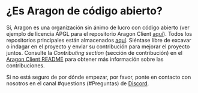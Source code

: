# ¿Es Aragon de código abierto?

Sí, Aragon es una organización sin ánimo de lucro con código abierto (ver ejemplo de licencia APGL para el repositorio Aragon Client [aquí](https://github.com/aragon/client/blob/develop/LICENSE)). Todos los repositorios principales están almacenados [aquí](https://github.com/aragon). Siéntase libre de excavar o indagar en el proyecto y enviar su contribución para mejorar el proyecto juntos. Consulte la _Contributing section_ (sección de contribución) en el [Aragon Client README](https://github.com/aragon/client#readme) para obtener más información sobre las contribuciones.&#x20;

Si no está seguro de por dónde empezar, por favor, ponte en contacto con nosotros en el canal #questions (#Preguntas) de [Discord](https://discord.com/invite/aragon).
